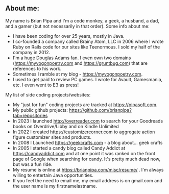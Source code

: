 ## About me:

My name is Brian Pipa and I'm a code monkey, a geek, a husband, a dad, and a gamer (but not necessarily in that order). Some info about me:
* I have been coding for over 25 years, mostly in Java.
* I co-founded a company called Brainy Atom, LLC in 2006 where I wrote Ruby on Rails code for our sites like Teenormous. I sold my half of the company in 2012.
* I'm a huge Douglas Adams fan. I even own two domains (https://myvogonpoetry.com and https://gruntbug.com) that are references to his work.
* Sometimes I ramble at my blog - https://myvogonpoetry.com.
* I used to get paid to review PC games. I wrote for Avault, Gamesmania, etc. I even went to E3 as press! 

My list of side coding projects/websites:
* My "just for fun" coding projects are tracked at https://pipasoft.com.
* My public github projects: https://github.com/brianpipa?tab=repositories
* In 2023 I launched http://overreader.com to search for your Goodreads books on Overdrive/Libby and on Kindle Unlimited
* In 2022 I created https://customizercorner.com to aggregate action figure customizer sites and products.
* In 2008 I Launched https://geekcrafts.com - a blog about... geek crafts
* In 2005 I started a candy blog called Candy Addict at https://candyaddict.com and at one point it was ranked on the front page of Google when searching for candy. It's pretty much dead now, but was a fun ride.
* My resume is online at https://brianpipa.com/misc/resume/ . I'm always willing to entertain Java opportunities.
* If you feel the need to email me, my email address is on gmail.com and the user name is my firstnamelastname. 
